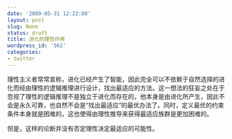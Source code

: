 ```yaml
---
date: '2009-05-31 12:22:08'
layout: post
slug: None
status: draft
title: 进化的理性作用
wordpress_id: '562'
categories:
- twitter
---
```


理性主义者常常宣称，进化已经产生了智能，因此完全可以不依赖于自然选择的进化而经由理性的逻辑推理进行设计，找出最适应的方法。这一想法的狂妄之处在于忽视了理性的逻辑推理不是独立于进化而存在的，他本身是由进化所产生，因此不会是永久可靠，也自然不会是“找出最适应”的最优办法了。同时，定义最优的约束条件本身就是困难的，这也使得由理性推导来获得最适应族群是更加困难的。

但是，这样的论断并没有否定理性决定最适应的可能性。

